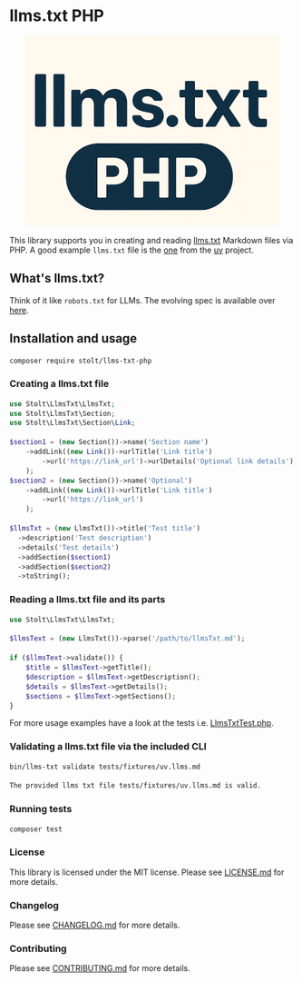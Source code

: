 # llms.txt PHP

<p align="center">
    <img src="llms-txt-logo.png" 
         alt="Llms txt logo">
</p>

This library supports you in creating and reading [llms.txt](https://llmstxt.org/) Markdown files via PHP.
A good example `llms.txt` file is the [one](https://docs.astral.sh/uv/llms.txt) from the [uv](https://docs.astral.sh/uv/) project.  

## What's llms.txt?

Think of it like `robots.txt` for LLMs. The evolving spec is available over [here](https://llmstxt.org/). 

## Installation and usage

```bash
composer require stolt/llms-txt-php
```

### Creating a llms.txt file

```php
use Stolt\LlmsTxt\LlmsTxt;
use Stolt\LlmsTxt\Section;
use Stolt\LlmsTxt\Section\Link;

$section1 = (new Section())->name('Section name')
    ->addLink((new Link())->urlTitle('Link title')
        ->url('https://link_url')->urlDetails('Optional link details')
    );
$section2 = (new Section())->name('Optional')
    ->addLink((new Link())->urlTitle('Link title')
        ->url('https://link_url')
    );

$llmsTxt = (new LlmsTxt())->title('Test title')
  ->description('Test description')
  ->details('Test details')
  ->addSection($section1)
  ->addSection($section2)
  ->toString();
```

### Reading a llms.txt file and its parts

```php
use Stolt\LlmsTxt\LlmsTxt;

$llmsText = (new LlmsTxt())->parse('/path/to/llmsTxt.md');

if ($llmsText->validate()) {
    $title = $llmsText->getTitle();
    $description = $llmsText->getDescription();
    $details = $llmsText->getDetails();
    $sections = $llmsText->getSections();
}
```

For more usage examples have a look at the tests i.e. [LlmsTxtTest.php](tests/LlmsTxtTest.php).

### Validating a llms.txt file via the included CLI

```bash
bin/llms-txt validate tests/fixtures/uv.llms.md

The provided llms txt file tests/fixtures/uv.llms.md is valid.
```

### Running tests

``` bash
composer test
```

### License

This library is licensed under the MIT license. Please see [LICENSE.md](LICENSE.md) for more details.

### Changelog

Please see [CHANGELOG.md](CHANGELOG.md) for more details.

### Contributing

Please see [CONTRIBUTING.md](.github/CONTRIBUTING.md) for more details.
